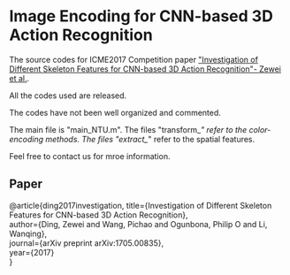 # Image Encoding for CNN-based 3D Action Recognition
The source codes for ICME2017 Competition paper ["Investigation of Different Skeleton Features for CNN-based 3D Action Recognition"- Zewei et al.](https://arxiv.org/abs/1705.00835).


All the codes used are released. 

The codes have not been well organized and commented.

The main file is "main_NTU.m".
The files "transform_*" refer to the color-encoding methods.
The files "extract_*" refer to the spatial features.

Feel free to contact us for mroe information.


## Paper
@article{ding2017investigation,
  title={Investigation of Different Skeleton Features for CNN-based 3D Action Recognition},  
  author={Ding, Zewei and Wang, Pichao and Ogunbona, Philip O and Li, Wanqing},  
  journal={arXiv preprint arXiv:1705.00835},  
  year={2017}  
}
